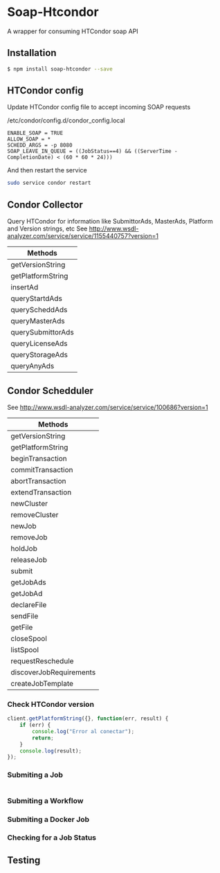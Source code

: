 # Soap-Htcondor
A wrapper for consuming HTCondor soap API

## Installation

```sh
$ npm install soap-htcondor --save
```

## HTCondor config

Update HTCondor config file to accept incoming SOAP requests

/etc/condor/config.d/condor_config.local
```
ENABLE_SOAP = TRUE
ALLOW_SOAP = *
SCHEDD_ARGS = -p 8080
SOAP_LEAVE_IN_QUEUE = ((JobStatus==4) && ((ServerTime - CompletionDate) < (60 * 60 * 24)))
```

And then restart the service

```sh
sudo service condor restart
```

## Condor Collector
Query HTCondor for information like SubmittorAds, MasterAds, Platform and Version strings, etc
See http://www.wsdl-analyzer.com/service/service/1155440757?version=1

| Methods         |
|-----------------|
|getVersionString|
|getPlatformString|
|insertAd|
|queryStartdAds|
|queryScheddAds|
|queryMasterAds|
|querySubmittorAds|
|queryLicenseAds|
|queryStorageAds|
|queryAnyAds|


## Condor Schedduler

See http://www.wsdl-analyzer.com/service/service/100686?version=1

| Methods         |
|-----------------|
|getVersionString|
|getPlatformString|
|beginTransaction|
|commitTransaction|
|abortTransaction|
|extendTransaction|
|newCluster|
|removeCluster|
|newJob|
|removeJob|
|holdJob|
|releaseJob|
|submit|
|getJobAds|
|getJobAd|
|declareFile|
|sendFile|
|getFile|
|closeSpool|
|listSpool|
|requestReschedule|
|discoverJobRequirements|
|createJobTemplate|

### Check HTCondor version

```javascript
client.getPlatformString({}, function(err, result) {
    if (err) {
        console.log("Error al conectar");
        return;
    }
    console.log(result);
});
```

### Submiting a Job

```javascript
```

### Submiting a Workflow

### Submiting a Docker Job

### Checking for a Job Status

### 

## Testing



